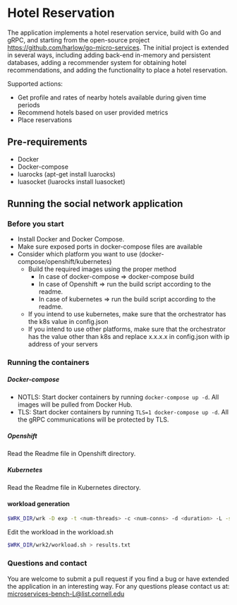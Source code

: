 # Hotel Reservation

The application implements a hotel reservation service, build with Go and gRPC, and starting from the open-source project https://github.com/harlow/go-micro-services. The initial project is extended in several ways, including adding back-end in-memory and persistent databases, adding a recommender system for obtaining hotel recommendations, and adding the functionality to place a hotel reservation. 

<!-- ## Application Structure -->

<!-- ![Social Network Architecture](socialNet_arch.png) -->

Supported actions: 
* Get profile and rates of nearby hotels available during given time periods
* Recommend hotels based on user provided metrics
* Place reservations

## Pre-requirements
- Docker
- Docker-compose
- luarocks (apt-get install luarocks)
- luasocket (luarocks install luasocket)

## Running the social network application
### Before you start
- Install Docker and Docker Compose.
- Make sure exposed ports in docker-compose files are available
- Consider which platform you want to use (docker-compose/openshift/kubernetes)
    - Build the required images using the proper method
        - In case of docker-compose => docker-compose build
        - In case of Openshift => run the build script according to the readme.
        - In case of kubernetes => run the build script according to the readme.
    - If you intend to use kubernetes, make sure that the orchestrator has the k8s value in config.json
    - If you intend to use other platforms, make sure that the orchestrator has the value other than k8s  and replace x.x.x.x in config.json with ip address of your servers

### Running the containers
##### Docker-compose
- NOTLS: Start docker containers by running `docker-compose up -d`. All images will be pulled from Docker Hub.
- TLS: Start docker containers by running `TLS=1 docker-compose up -d`. All the gRPC communications will be protected by TLS.

##### Openshift
Read the Readme file in Openshift directory.

##### Kubernetes
Read the Readme file in Kubernetes directory.

#### workload generation
```bash
$WRK_DIR/wrk -D exp -t <num-threads> -c <num-conns> -d <duration> -L -s ./wrk2_lua_scripts/mixed-workload_type_1.lua http://x.x.x.x:5000 -R <reqs-per-sec>
```

Edit the workload in the workload.sh
```bash
$WRK_DIR/wrk2/workload.sh > results.txt
```

### Questions and contact

You are welcome to submit a pull request if you find a bug or have extended the application in an interesting way. For any questions please contact us at: <microservices-bench-L@list.cornell.edu>
